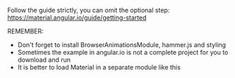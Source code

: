 Follow the guide strictly, you can omit the optional step:
https://material.angular.io/guide/getting-started

REMEMBER:
- Don't forget to install BrowserAnimationsModule, hammer.js and styling
- Sometimes the example in angular.io is not a complete project for you to download and run
- It is better to load Material in a separate module like this